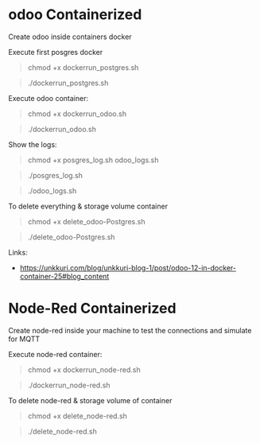# odoo Containerized
Create odoo inside containers docker

Execute first posgres docker
>chmod +x dockerrun_postgres.sh

>./dockerrun_postgres.sh

Execute odoo container:
>chmod +x dockerrun_odoo.sh

>./dockerrun_odoo.sh

Show the logs:
>chmod +x posgres_log.sh odoo_logs.sh

>./posgres_log.sh

>./odoo_logs.sh

To delete everything & storage volume container
>chmod +x delete_odoo-Postgres.sh

>./delete_odoo-Postgres.sh

Links:
- https://unkkuri.com/blog/unkkuri-blog-1/post/odoo-12-in-docker-container-25#blog_content

# Node-Red Containerized

Create node-red inside your machine to test the connections and simulate for MQTT

Execute node-red container:
>chmod +x dockerrun_node-red.sh

>./dockerrun_node-red.sh

To delete node-red & storage volume of container
>chmod +x delete_node-red.sh

>./delete_node-red.sh